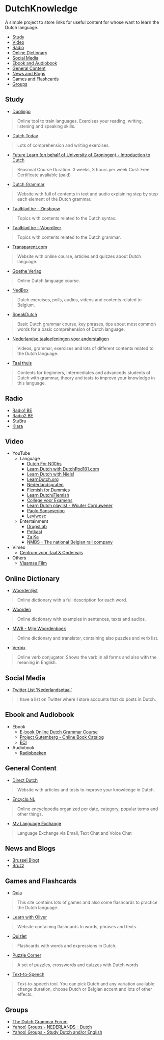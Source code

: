 # DutchKnowledge

A simple project to store links for useful content for whose want to learn the Dutch language.

<!-- toc -->
* [Study](#study)
* [Video](#video)
* [Radio](#radio)
* [Online Dictionary](#online-dictionary)
* [Social Media](#social-media)
* [Ebook and Audiobook](#ebook-and-audiobook)
* [General Content](#general-content)
* [News and Blogs](#news-and-blogs)
* [Games and Flashcards](#games-and-flashcards)
* [Groups](#groups)

<!-- toc stop -->

## Study
* [Duolingo](https://www.duolingo.com/course/nl-NL/en/Learn-Dutch-Online)
> Online tool to train languages. Exercises your reading, writing, listening and speaking skills.

* [Dutch Today](http://www.dutchtoday.com/)
> Lots of comprehension and writing exercises.

* [Future Learn (on behalf of University of Groningen) - Introduction to Dutch](https://www.futurelearn.com/courses/dutch)
> Seasonal Course
> Duration: 3 weeks, 3 hours per week
> Cost: Free
> Certificate avaliable (paid)

* [Dutch Grammar](http://www.dutchgrammar.com/en/?n=Grammar/DutchGrammar)
> Website with full of contents in text and audio explaining step by step each element of the Dutch grammar.

* [Taalblad.be - Zinsbouw](http://www.taalblad.be/zinsbouw)
> Topics with contents related to the Dutch syntax. 

* [Taalblad.be - Woordleer](http://www.taalblad.be/woordleer)
> Topics with contents related to the Dutch grammar. 

* [Transparent.com](http://www.transparent.com/learn-dutch//)
> Website with online course, articles and quizzes about Dutch language.

* [Goethe Verlag](http://www.goethe-verlag.com/learn-dutch-online.html)
> Online Dutch language course. 

* [NedBox](https://www.nedbox.be/)
> Dutch exercises, polls, audios, videos and contents related to Belgium.

* [SpeakDutch](http://www.speakdutch.nl/)
> Basic Dutch grammar course, key phrases, tips about most common words for a basic comprehension of Dutch language.

* [Nederlandse taaloefeningen voor anderstaligen](http://nl.ver-taal.com/index.htm)
> Videos, grammar, exercises and lots of different contents related to the Dutch language.

 * [Taal thuis](http://www.taalthuis.com/)
 > Contents for beginners, intermediates and advanceds students of Dutch with grammar, theory and tests to improve your knowledge in this language.

## Radio
* [Radio1 BE](https://radio1.be/)
* [Radio2 BE](https://radio2.be/)
* [StuBru](https://stubru.be/)
* [Klara](https://klara.be/)

## Video
* YouTube
    * Language
       * [Dutch For N00bs](https://www.youtube.com/channel/UCzvus5I2fyRns04E6ivBftg)
       * [Learn Dutch with DutchPod101.com](https://www.youtube.com/channel/UCY0BCa9cKhn-V1W52ALrR5Q)
       * [Learn Dutch with Niels!](https://www.youtube.com/channel/UCJ6AbMVnu9sBVraT6tLDmDA)
       * [LearnDutch.org](https://www.youtube.com/channel/UC2IYiaH8iDXjJHblQIYPAyw)
       * [Nederlandspraten](https://www.youtube.com/channel/UCiZCD7i0IDoeGA97Ifp5cSw)
       * [Flemish for Dummies](https://www.youtube.com/channel/UCmJU9HnrxqIKOBKD96FPNmQ)
       * [Learn Dutch/Flemish](https://www.youtube.com/channel/UC7PuHIsZ3PQHWMDXS8pyDcw)
       * [College voor Examens](https://www.youtube.com/user/CollegevoorExamens)
       * [Learn Dutch playlist - Wouter Corduwener](https://www.youtube.com/playlist?list=PLwQq8rc0T_HF2ba_qFdMHhxHZKIl7he_n)
       * [Paolo Sanseverino](https://www.youtube.com/channel/UC9pj96Qd964u6Fo-y9HR9Ag/videos)
       * [Leviwosc](https://www.youtube.com/user/Leviwosc/videos)
    * Entertainment
       * [DrugsLab](https://www.youtube.com/channel/UCvRQKXtIGcK1yEnQ4Te8hWQ)
       * [Potkast](https://www.youtube.com/channel/UCxGrSxHd5mnWX2xyadO8iPg)
       * [Za Ka](https://www.youtube.com/channel/UCmtBbGtobfeWoHtDnbY9-kw)
       * [NMBS - The national Belgian rail company](https://www.youtube.com/user/NMBStv/)
* Vimeo
    * [Centrum voor Taal & Onderwijs](https://vimeo.com/user9451303)
* Others
    * [Vlaamse Film](http://www.vlaamsefilm.be/)

## Online Dictionary
* [Woordenlijst](http://woordenlijst.org/)
> Online dictionary with a full description for each word.

* [Woorden](http://www.woorden.org/)
> Online dictionary with examples in sentences, texts and audios.

* [MWB - Mijn Woordenboek](http://www.mijnwoordenboek.nl/)
> Online dictionary and translator, containing also puzzles and verb list.

* [Verbix](http://www.verbix.com/languages/dutch.shtml)
> Online verb conjugator. Shows the verb in all forms and also with the meaning in English.

## Social Media
* [Twitter List 'Nederlandsetaal'](https://twitter.com/FelipeMX/lists/NederlandseTaal)
> I have a list on Twitter where I store accounts that do posts in Dutch.

## Ebook and Audiobook
* Ebook
    * [E-book Online Dutch Grammar Course](http://www.dutchgrammar.com/en/?n=Downloads.01)
    * [Project Gutemberg - Online Book Catalog](http://www.gutenberg.org/browse/languages/nl)
    * [ECI](https://www.eci.nl/ebooks)
* Audiobook
    * [Radioboeken](http://www.radioboeken.eu/index.php?lang=NL)

## General Content
* [Direct Dutch](http://www.directdutch.com/)
> Website with articles and tests to improve your knowledge in Dutch.

* [Encyclo.NL](http://www.encyclo.nl/)
> Online encyclopedia organized per date, category, popular terms and other things.

* [My Language Exchange](https://www.mylanguageexchange.com/Learn/Dutch.asp)
> Language Exchange via Email, Text Chat and Voice Chat

## News and Blogs
* [Brussel Blogt](http://www.brusselblogt.be/)
* [Bruzz](http://www.bruzz.be/nl)

## Games and Flashcards
* [Quia](https://www.quia.com/pages/dutchatstandby.html)
> This site contains lots of games and also some flashcards to practice the Dutch language.

* [Learn with Oliver](https://www.learnwitholiver.com/dutch/)
> Website containing flashcards to words, phrases and texts.

* [Quizlet](https://quizlet.com/subject/dutch/)
> Flashcards with words and expressions in Dutch.

* [Puzzle Corner](http://www.puzzelcorner.nl/en/)
> A set of puzzles, crosswords and quizzes with Dutch words

* [Text-to-Speech](http://www.oddcast.com/home/demos/tts/tts_example.php?sitepal/)
> Text-to-speech tool. You can pick Dutch and any variation available: change duration, choose Dutch or Belgian accent and lots of other effects.

## Groups
* [The Dutch Grammar Forum](http://www.dutchgrammar.com/forum/index.php)
* [Yahoo! Groups - NEDERLANDS - Dutch](https://groups.yahoo.com/neo/groups/Nederlands/info)
* [Yahoo! Groups - Study Dutch and/or English](https://groups.yahoo.com/neo/groups/DUTCH-ENGLISH-STUDY-GROUP/info)
